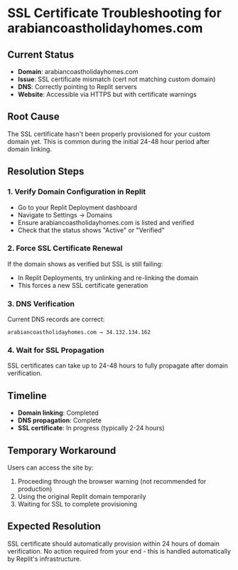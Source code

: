 # SSL Certificate Troubleshooting for arabiancoastholidayhomes.com

## Current Status
- **Domain**: arabiancoastholidayhomes.com
- **Issue**: SSL certificate mismatch (cert not matching custom domain)
- **DNS**: Correctly pointing to Replit servers
- **Website**: Accessible via HTTPS but with certificate warnings

## Root Cause
The SSL certificate hasn't been properly provisioned for your custom domain yet. This is common during the initial 24-48 hour period after domain linking.

## Resolution Steps

### 1. Verify Domain Configuration in Replit
- Go to your Replit Deployment dashboard
- Navigate to Settings → Domains
- Ensure arabiancoastholidayhomes.com is listed and verified
- Check that the status shows "Active" or "Verified"

### 2. Force SSL Certificate Renewal
If the domain shows as verified but SSL is still failing:
- In Replit Deployments, try unlinking and re-linking the domain
- This forces a new SSL certificate generation

### 3. DNS Verification
Current DNS records are correct:
```
arabiancoastholidayhomes.com → 34.132.134.162
```

### 4. Wait for SSL Propagation
SSL certificates can take up to 24-48 hours to fully propagate after domain verification.

## Timeline
- **Domain linking**: Completed
- **DNS propagation**: Complete
- **SSL certificate**: In progress (typically 2-24 hours)

## Temporary Workaround
Users can access the site by:
1. Proceeding through the browser warning (not recommended for production)
2. Using the original Replit domain temporarily
3. Waiting for SSL to complete provisioning

## Expected Resolution
SSL certificate should automatically provision within 24 hours of domain verification. No action required from your end - this is handled automatically by Replit's infrastructure.